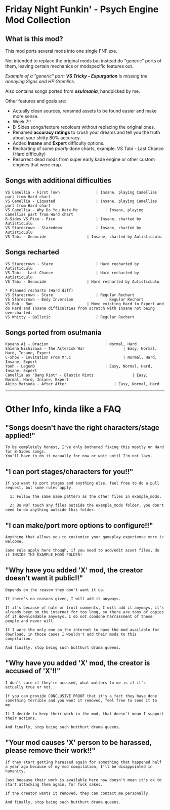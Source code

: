# Friday Night Funkin' - Psych Engine Mod Collection

## What is this mod?
This mod ports several mods into one single FNF.exe.

Not intended to replace the original mods but instead do "generic" ports of them, leaving certain mechanics or modspecific features out.

_Example of a "generic" port: **VS Tricky - Expurgation** is missing the annoying Signs and HP Gremlins._

Also contains songs ported from **_osu!mania_**, handpicked by me.

Other features and goals are:
 * Actually clean sources, renamed assets to be found easier and make more sense.
 * Week 7!!
 * B-Sides songs/texture recolours without replacing the original ones.
 * Renamed **accuracy ratings** to crush your dreams and tell you the truth about your shitty 80% accuracy.
 * Added **Insane** and **Expert** difficulty options. 
 * Recharting of some _poorly_ done charts, example: VS Tabi - Last Chance (Hard difficulty)
 * Resurrect dead mods from super early kade engine or other custom engines that were crap.

## Songs with additional difficulties
    VS Camellia - First Town 				| Insane, playing Camellias part from Hard chart
    VS Camellia - Liquated 					| Insane, playing Camellias part from Hard chart
	VS Camellia - Why Do You Hate Me 			| Insane, playing Camellias part from Hard chart
	B-Sides VS Pico - Pico					| Insane, charted by AutisticLulu
    VS Starecrown - Staredown 				| Insane, charted by AutisticLulu
	VS Tabi - Genocide					| Insane, charted by AutisticLulu
	
## Songs recharted
	VS Starecrown - Stare					| Hard recharted by AutisticLulu
	VS Tabi - Last Chance 					| Hard recharted by AutisticLulu
	VS Tabi - Genocide					| Hard recharted by AutisticLulu
	
	* Planned recharts (Hard diff)
	VS Starecrown - Stare					| Regular Rechart
	VS Starecrown - Body Inversion				| Regular Rechart
	VS Bob - Run						| Move existing Hard to Expert and do Hard and Insane difficulties from scratch with Insane not being overcharted.
	VS Whitty - Ballstic					| Regular Rechart
	
## Songs ported from osu!mania
	Kayano Ai - Oracion							| Normal, Hard
	Shiena Nishizawa - The Asterisk War					| Easy, Normal, Hard, Insane, Expert
	C-Show - Invitation From Mr.C						| Normal, Hard, Insane, Expert
	Yooh - LegenD								| Easy, Normal, Hard, Insane, Expert
	Camellia as "Bang Riot" - Blastix Riotz					| Easy, Normal, Hard, Insane, Expert
	Akito Matsuda - After After						| Easy, Normal, Hard
	

---
	
	
# Other Info, kinda like a FAQ
## "Songs doesn't have the right characters/stage applied!"
    To be completely honest, I've only bothered fixing this mostly on Hard for B-Sides songs.
    You'll have to do it manually for now or wait until I'm not lazy.

## "I can port stages/characters for you!!"

    If you want to port stages and anything else, feel free to do a pull request, but some rules apply.

      1: Follow the same name pattern as the other files in example_mods.

      2: Do NOT touch any files outside the example_mods folder, you don't need to do anything outside this folder.

## "I can make/port more options to configure!!"

    Anything that allows you to customize your gameplay experience more is welcome. 

    Same rule apply here though, if you need to add/edit asset files, do it INSIDE THE EXAMPLE_MODS FOLDER!
    
## "Why have you added 'X' mod, the creator doesn't want it public!!"

    Depends on the reason they don't want it up. 

    If there's no reasons given, I will add it anyways.
    
    If it's because of hate or troll comments, I will add it anyways, it's already been on the internet for too long, so there are tons of copies of it downloadable anyways. I do not condone harrassment of these people and never will.
    
    If I were the only one on the internet to have the mod available for download, in those cases I wouldn't add their mods to this compilation.
    
    And finally, stop being such butthurt drama queens.

## "Why have you added 'X' mod, the creator is accused of 'X'!!"
    
    I don't care if they're accused, what matters to me is if it's actually true or not.
    
    If you can provide CONCLUSIVE PROOF that it's a fact they have done something terrible and you want it removed, feel free to send it to me.
    
    If I decide to keep their work in the mod, that doesn't mean I support their actions. 
    
    And finally, stop being such butthurt drama queens.
    
## "Your mod causes 'X' person to be harassed, please remove their work!!"
    
    If they start getting harassed again for something that happened half a year ago because of my mod compilation, I'll be disappointed in humanity.

    Just because their work is available here now doesn't mean it's ok to start attacking them again, for fuck sakes.

    If the creator wants it removed, they can contact me personally.
    
    And finally, stop being such butthurt drama queens.
    
    

